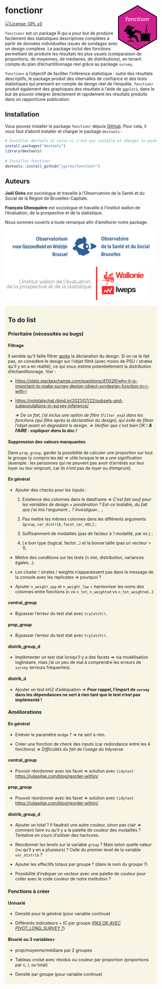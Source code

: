 
<!-- README.md is generated from README.Rmd. Please edit that file -->

# fonctionr <img src="man/figures/fonctionr_logo.png" align="right" width="129"/>

<!-- badges: start -->

[![License: GPL
v3](https://img.shields.io/badge/License-GPLv3-blue.svg)](https://www.gnu.org/licenses/gpl-3.0)

<!-- badges: end -->

`fonctionr` est un package R qui a pour but de produire facilement des
statistiques descriptives complètes à partir de données individuelles
issues de sondages avec un design complexe. Le package inclut des
fonctions permettant de produire les résultats les plus usuels
(comparaison de proportions, de moyennes, de médianes, de
distributions), en tenant compte du plan d’échantillonnage réel grâce au
package `survey`.

`fonctionr` a l’objectif de faciliter l’inférence statistique : outre
des résultats descriptifs, le package produit des intervalles de
confiance et des tests statistiques qui prennent en compte de design
réel de l’enquête. `fonctionr` produit également des graphiques des
résultats à l’aide de `ggplot2`, dans le but de pouvoir intégrer
directement et rapidement les résultats produits dans un rapport/une
publication.

## Installation

Vous pouvez installer le package `fonctionr` depuis
[GitHub](https://github.com/). Pour cela, il vous faut d’abord installer
et charger le package `devtools` :

``` r
# Installer devtools si celui-ci n'est pas installé et charger le package
install.packages("devtools")
library(devtools)

# Installer fonctionr
devtools::install_github("jgires/fonctionr")
```

## Auteurs

**Joël Girès** est sociologue et travaille à l’Observatoire de la Santé
et du Social de la Région de Bruxelles-Capitale.

**François Ghesquière** est sociologue et travaille à l’Institut wallon
de l’évaluation, de la prospective et de la statistique.

Nous sommes ouverts à toute remarque afin d’améliorer notre package.

[<img src="man/figures/logo_observatoire_sante_social.png" align="center" height="120/"/>](https://www.ccc-ggc.brussels/fr/observatbru/accueil)[<img src="man/figures/logo_iweps.png" align="center" height="120/"/>](https://www.iweps.be)

<div style="border:1px; background-color:#f8f5e4; padding: 5px 10px 10px 10px; margin-bottom: 10px">

## To do list

### Prioritaire (nécessités ou bugs)

#### Filtrage

Il semble qu’il faille filtrer <u>après</u> la déclaration du design. Si
on ne le fait pas, on considère le design sur l’objet filtré (avec moins
de PSU / strates qu’il y en a en réalité), ce qui sous-estime
potentiellement la distribution d’échantillonnage. Voir :

- <https://stats.stackexchange.com/questions/411026/why-it-is-important-to-make-survey-design-object-svydesign-function-in-r-with-i>

- <https://notstatschat.rbind.io/2021/07/22/subsets-and-subpopulations-in-survey-inference/>

  *=\> De ce fait, j’ai inclus une option de filtre (`filter_exp`) dans
  les fonctions (qui filtre après la déclaration du design), qui évite
  de filtrer l’objet avant en dégradant le design. =\> Vérifier que
  c’est bien OK ! **A FAIRE : expliquer dans la doc !***

#### Suppression des valeurs manquantes

Dans `prop_group`, garder la possibilité de calculer une proportion sur
tout le groupe (y compris les `NA`) =\> utile lorsque le `NA` a une
signification (exemple : les personnes qui ne peuvent pas avoir
d’arriérés sur leur loyer ou leur emprunt, car ils n’ont pas de loyer ou
d’emprunt).

#### En général

- Ajouter des checks pour les inputs :

  1.  Existence des colonnes dans le dataframe *=\> C’est fait sauf pour
      les variables de design + pondération ? Est-ce testable, du fait
      que j’ai mis l’argument `…` ? Investiguer…* ;

  2.  Pas mettre les mêmes colonnes dans les différents arguments
      (`group`, `var_distrib`, `facet_var`, etc.) ;

  3.  Suffisamment de modalités (pas de facteur à 1 modalité, par ex.) ;

  4.  Le bon type (logical, factor…) et la bonne taille (pas un vecteur
      \> 1).

- Mettre des conditions sur les tests (n min, distribution, variances
  égales…).

- Les cluster / strates / weights n’apparaissent pas dans le message de
  la console avec les replicates =\> pourquoi ?

- Ajouter `n_weight_upp` et `n_weight_low` + harmoniser les noms des
  colonnes entre fonctions (`n` vs `n_tot`, `n_weighted` vs
  `n_tot_weighted`…)

#### central_group

- Bypasser l’erreur du test stat avec `tryCatch()`.

#### prop_group

- Bypasser l’erreur du test stat avec `tryCatch()`.

#### distrib_group_d

- Implémenter un test stat lorsqu’il y a des facets =\> via modélisation
  loglinéaire, mais j’ai un peu de mal à comprendre les erreurs de
  `survey` (erreurs fréquentes).

#### distrib_d

- Ajouter un test khi2 d’adéquation =\> **Pour rappel, l’import de
  `survey` dans les dépendances ne sert à rien tant que le test n’est
  pas implémenté !**

### Améliorations

#### En général

- Enlever le paramètre `dodge` ? =\> ne sert à rien.

- Créer une fonction de check des inputs (car redondance entre les 4
  fonctions) *=\> Difficultés du fait de l’usage du tidyverse*

#### central_group

- Pouvoir réordonner avec les facet =\> solution avec `tidytext`
  <https://juliasilge.com/blog/reorder-within/>

#### prop_group

- Pouvoir réordonner avec les facet =\> solution avec `tidytext`
  <https://juliasilge.com/blog/reorder-within/>

#### distrib_group_d

- Ajouter un total ? Il faudrait une autre couleur, sinon pas clair =\>
  comment faire vu qu’il y a la palette de couleur des modalités ?
  Tentative en cours d’utiliser des hachures.

- Réordonner les levels sur la variable `group` ? Mais selon quelle
  valeur (vu qu’il y en a plusieurs) ? Celle du premier level de la
  variable `var_distrib` ?

- Ajouter les effectifs totaux par groupe ? (dans le nom du groupe ?)

- Possibilité d’indiquer un vecteur avec une palette de couleur pour
  coller avec le code couleur de notre institution ?

### Fonctions à créer

#### Univarié

- Densité pour le général (pour variable continue)

- Différents indicateurs + IC par groupe (<u>*PAS OK AVEC
  PIVOT_LONG_SURVEY ?*</u>)

#### Bivarié ou 3 variables+

- prop/moyenne/médiane par 2 groupes

- Tableau croisé avec résidus ou couleur par proportion (proportions par
  c, l, ou total)

- Densité par groupe (pour variable continue)

</div>
